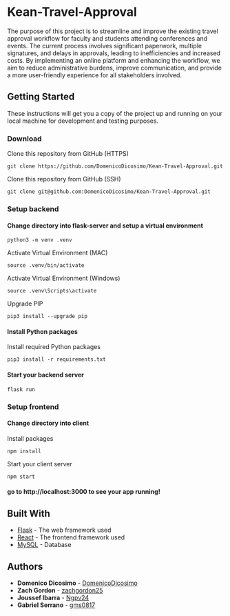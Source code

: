 # Kean-Travel-Approval

The purpose of this project is to streamline and improve the existing travel
approval workflow for faculty and students attending conferences and events. The current
process involves significant paperwork, multiple signatures, and delays in approvals, leading to
inefficiencies and increased costs. By implementing an online platform and enhancing the
workflow, we aim to reduce administrative burdens, improve communication, and provide a
more user-friendly experience for all stakeholders involved.

## Getting Started

These instructions will get you a copy of the project up and running on your local machine for development and testing purposes.

### Download

Clone this repository from GitHub (HTTPS)

```shell
git clone https://github.com/DomenicoDicosimo/Kean-Travel-Approval.git
```

Clone this repository from GitHub (SSH)

```shell
git clone git@github.com:DomenicoDicosimo/Kean-Travel-Approval.git
```

### Setup backend

#### Change directory into flask-server and setup a virtual environment

```shell
python3 -m venv .venv
```

Activate Virtual Environment (MAC)

```shell
source .venv/bin/activate
```

Activate Virtual Environment (Windows)

```shell
source .venv\Scripts\activate
```

Upgrade PIP

```shell
pip3 install --upgrade pip
```

#### Install Python packages

Install required Python packages

```shell
pip3 install -r requirements.txt
```

#### Start your backend server

```shell
flask run
```

### Setup frontend

#### Change directory into client

Install packages

```shell
npm install
```

Start your client server

```shell
npm start
```

#### go to http://localhost:3000 to see your app running!

## Built With

- [Flask](http://flask.pocoo.org/) - The web framework used
- [React](https://reactjs.org/) - The frontend framework used
- [MySQL](https://www.mysql.com/) - Database

## Authors

- **Domenico Dicosimo** - [DomenicoDicosimo](https://github.com/DomenicoDicosimo)
- **Zach Gordon** - [zachgordon25](https://github.com/zachgordon25)
- **Joussef Ibarra** - [Ngpv24](https://github.com/Ngpv24)
- **Gabriel Serrano** - [gms0817](https://github.com/gms0817)

